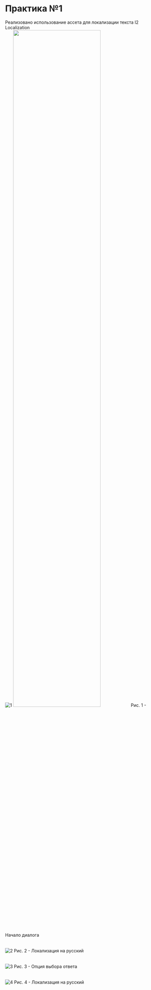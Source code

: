# Практика №1
Реализовано использование ассета для локализации текста I2 Localization
<br />
![1](https://github.com/bakiLin/TRPO/assets/120983857/8df8e8dd-9bd2-45ff-976c-b6381e96261b)
<img src="https://github.com/bakiLin/TRPO/assets/120983857/8df8e8dd-9bd2-45ff-976c-b6381e96261b" width=75% height=75%/>
Рис. 1 - Начало диалога
<br /><br /><br />
![2](https://github.com/bakiLin/TRPO/assets/120983857/c228444c-48fe-4535-b563-78ad7552d7a8)
Рис. 2 - Локализация на русский
<br /><br /><br />
![3](https://github.com/bakiLin/TRPO/assets/120983857/8feab964-1dde-430d-a1b0-e1648d784ff6)
Рис. 3 - Опция выбора ответа
<br /><br /><br />
![4](https://github.com/bakiLin/TRPO/assets/120983857/c412306a-50e0-4b26-8725-ed903d52b063)
Рис. 4 - Локализация на русский
